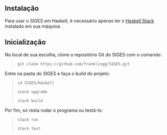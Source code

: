 ## Instalação
Para usar o SIGES em Haskell, é necessário apenas ter o [Haskell Stack](https://docs.haskellstack.org/en/stable/README/) instalado em sua máquina.

## Inicialização
No local de sua escolha, clone o repositório Git do SIGES com o comando:
> `git clone https://github.com/franklingg/SIGES.git`
>
Entre na pasta do SIGES e faça o build do projeto:
> `cd SIGES/Haskell`
>
> `stack upgrade`
> 
> `stack build`

Por fim, só resta rodar o programa ou testá-lo:
> `stack run`
> 
> `stack test`
